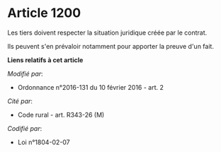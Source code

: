# Article 1200

Les tiers doivent respecter la situation juridique créée par le contrat. 

Ils peuvent s'en prévaloir notamment pour apporter la preuve d'un fait.

**Liens relatifs à cet article**

_Modifié par_:

  - Ordonnance n°2016-131 du 10 février 2016 - art. 2

_Cité par_:

  - Code rural - art. R343-26 (M)

_Codifié par_:

  - Loi n°1804-02-07
